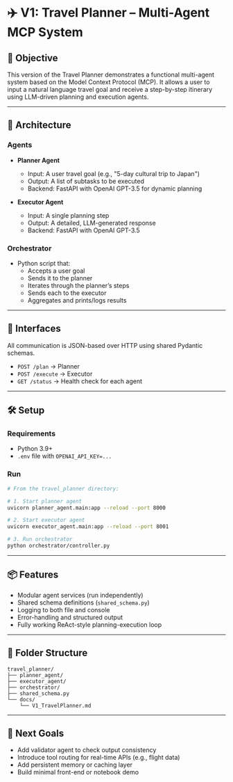 

# ✈️ V1: Travel Planner – Multi-Agent MCP System

## 🎯 Objective

This version of the Travel Planner demonstrates a functional multi-agent system based on the Model Context Protocol (MCP). It allows a user to input a natural language travel goal and receive a step-by-step itinerary using LLM-driven planning and execution agents.

---

## 🧠 Architecture

### Agents

- **Planner Agent**  
  - Input: A user travel goal (e.g., "5-day cultural trip to Japan")  
  - Output: A list of subtasks to be executed  
  - Backend: FastAPI with OpenAI GPT-3.5 for dynamic planning

- **Executor Agent**  
  - Input: A single planning step  
  - Output: A detailed, LLM-generated response  
  - Backend: FastAPI with OpenAI GPT-3.5

### Orchestrator

- Python script that:
  - Accepts a user goal
  - Sends it to the planner
  - Iterates through the planner’s steps
  - Sends each to the executor
  - Aggregates and prints/logs results

---

## 🔗 Interfaces

All communication is JSON-based over HTTP using shared Pydantic schemas.

- `POST /plan` → Planner
- `POST /execute` → Executor
- `GET /status` → Health check for each agent

---

## 🛠 Setup

### Requirements

- Python 3.9+
- `.env` file with `OPENAI_API_KEY=...`

### Run

```bash
# From the travel_planner directory:

# 1. Start planner agent
uvicorn planner_agent.main:app --reload --port 8000

# 2. Start executor agent
uvicorn executor_agent.main:app --reload --port 8001

# 3. Run orchestrator
python orchestrator/controller.py
```

---

## 📦 Features

- Modular agent services (run independently)
- Shared schema definitions (`shared_schema.py`)
- Logging to both file and console
- Error-handling and structured output
- Fully working ReAct-style planning-execution loop

---

## 📁 Folder Structure

```
travel_planner/
├── planner_agent/
├── executor_agent/
├── orchestrator/
├── shared_schema.py
└── docs/
    └── V1_TravelPlanner.md
```

---

## 🔮 Next Goals

- Add validator agent to check output consistency
- Introduce tool routing for real-time APIs (e.g., flight data)
- Add persistent memory or caching layer
- Build minimal front-end or notebook demo
